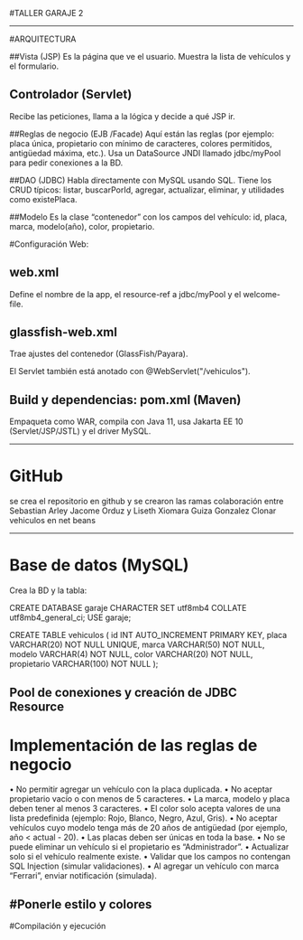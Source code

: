 #TALLER GARAJE 2


--------------------------------------------
#ARQUITECTURA

##Vista (JSP)
Es la página que ve el usuario. 
Muestra la lista de vehículos y el formulario.

## Controlador (Servlet)
Recibe las peticiones, llama a la lógica y decide a qué JSP ir.

##Reglas de negocio (EJB /Facade)
Aquí están las reglas (por ejemplo: placa única, propietario con mínimo de caracteres, colores permitidos, antigüedad máxima, etc.). 
Usa un DataSource JNDI llamado jdbc/myPool para pedir conexiones a la BD.

##DAO (JDBC)
Habla directamente con MySQL usando SQL. 
Tiene los CRUD típicos: listar, buscarPorId, agregar, actualizar, eliminar, y utilidades como existePlaca.

##Modelo
Es la clase “contenedor” con los campos del vehículo: id, placa, marca, modelo(año), color, propietario.

#Configuración Web:

## web.xml 
Define el nombre de la app, el resource-ref a jdbc/myPool y el welcome-file.

## glassfish-web.xml 
Trae ajustes del contenedor (GlassFish/Payara).

El Servlet también está anotado con @WebServlet("/vehiculos").

## Build y dependencias: pom.xml (Maven)
Empaqueta como WAR, compila con Java 11, usa Jakarta EE 10 (Servlet/JSP/JSTL) y el driver MySQL.

---------------------------------------------------------------------------------------------------------------

# GitHub

se crea el repositorio en github y se crearon las ramas 
colaboración entre Sebastian Arley Jacome Orduz y Liseth Xiomara Guiza Gonzalez
Clonar vehiculos en net beans 

---------------------------------------------------------------------------------------------------------------

# Base de datos (MySQL)

Crea la BD y la tabla:

CREATE DATABASE garaje CHARACTER SET utf8mb4 COLLATE utf8mb4_general_ci;
USE garaje;

CREATE TABLE vehiculos (
  id INT AUTO_INCREMENT PRIMARY KEY,
  placa VARCHAR(20) NOT NULL UNIQUE,
  marca VARCHAR(50) NOT NULL,
  modelo VARCHAR(4)  NOT NULL, 
  color VARCHAR(20)  NOT NULL,
  propietario VARCHAR(100) NOT NULL
);


Pool de conexiones y creación de JDBC Resource
-----------------------------------------------------------------------------------------------------------------

# Implementación de las reglas de negocio

• No permitir agregar un vehículo con la placa duplicada.
• No aceptar propietario vacío o con menos de 5 caracteres.
• La marca, modelo y placa deben tener al menos 3 caracteres.
• El color solo acepta valores de una lista predefinida (ejemplo: Rojo, Blanco, Negro, Azul, Gris).
• No aceptar vehículos cuyo modelo tenga más de 20 años de antigüedad (por ejemplo, año < actual - 20).
• Las placas deben ser únicas en toda la base.
• No se puede eliminar un vehículo si el propietario es “Administrador”.
• Actualizar solo si el vehículo realmente existe.
• Validar que los campos no contengan SQL Injection (simular validaciones).
• Al agregar un vehículo con marca “Ferrari”, enviar notificación (simulada).


#Ponerle estilo y colores
------------------------------------------------------------------------------------------------------------------

#Compilación y ejecución

